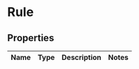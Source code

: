 
# Rule

## Properties
Name | Type | Description | Notes
------------ | ------------- | ------------- | -------------



